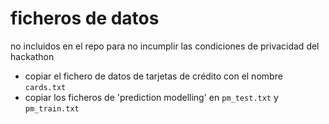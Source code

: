 # ficheros de datos
no incluidos en el repo para no incumplir las condiciones de privacidad del hackathon

* copiar el fichero de datos de tarjetas de crédito con el nombre `cards.txt`
* copiar los ficheros de 'prediction modelling' en `pm_test.txt` y `pm_train.txt`

